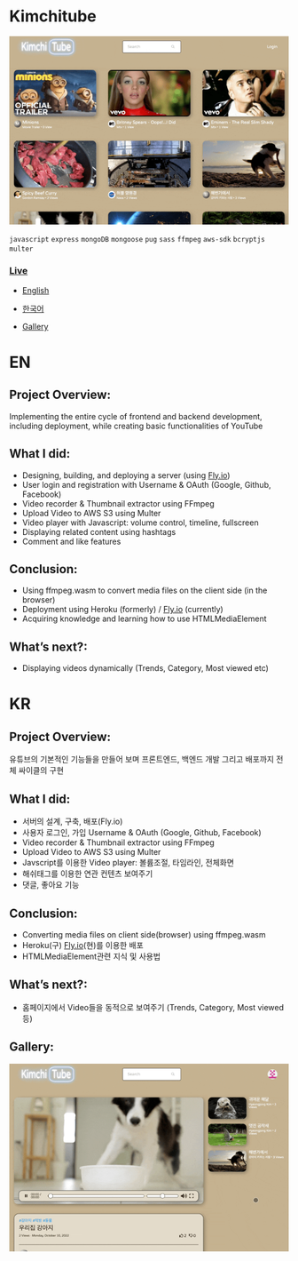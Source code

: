 # Kimchitube

![screen shot](/gallery/1.gif)

`javascript`
`express`
`mongoDB`
`mongoose`
`pug`
`sass`
`ffmpeg`
`aws-sdk`
`bcryptjs`
`multer`

### [Live](https://kimchitube1.fly.dev/)

- [English](#en)
- [한국어](#kr)

- [Gallery](#gallery)

# EN

## Project Overview:

Implementing the entire cycle of frontend and backend development, including deployment, while creating basic functionalities of YouTube

## What I did:

- Designing, building, and deploying a server (using [Fly.io](http://fly.io/))
- User login and registration with Username & OAuth (Google, Github, Facebook)
- Video recorder & Thumbnail extractor using FFmpeg
- Upload Video to AWS S3 using Multer
- Video player with Javascript: volume control, timeline, fullscreen
- Displaying related content using hashtags
- Comment and like features

## Conclusion:

- Using ffmpeg.wasm to convert media files on the client side (in the browser)
- Deployment using Heroku (formerly) / [Fly.io](http://fly.io/) (currently)
- Acquiring knowledge and learning how to use HTMLMediaElement

## What’s next?:

- Displaying videos dynamically (Trends, Category, Most viewed etc)

# KR

## Project Overview:

유튜브의 기본적인 기능들을 만들어 보며 프론트엔드, 백엔드 개발 그리고 배포까지 전체 싸이클의 구현

## What I did:

- 서버의 설계, 구축, 배포(Fly.io)
- 사용자 로그인, 가입 Username & OAuth (Google, Github, Facebook)
- Video recorder & Thumbnail extractor using FFmpeg
- Upload Video to AWS S3 using Multer
- Javscript를 이용한 Video player: 볼륨조절, 타임라인, 전체화면
- 해쉬태그를 이용한 연관 컨텐츠 보여주기
- 댓글, 좋아요 기능

## Conclusion:

- Converting media files on client side(browser) using ffmpeg.wasm
- Heroku(구) [Fly.io](http://Fly.io)(현)를 이용한 배포
- HTMLMediaElement관련 지식 및 사용법

## What’s next?:

- 홈페이지에서 Video들을 동적으로 보여주기 (Trends, Category, Most viewed등)

## Gallery:

![gallery](/gallery/2.gif)
